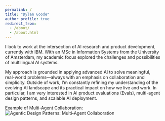 ```yaml
---
permalink: /
title: "Dylan Goode"
author_profile: true
redirect_from: 
  - /about/
  - /about.html
---
```



I look to work at the intersection of AI research and product development, currently with IBM. With an MSc in Information Systems from the University of Amsterdam, my academic focus explored the challenges and possibilities of multilingual AI systems.

My approach is grounded in applying advanced AI to solve meaningful, real-world problems—always with an emphasis on collaboration and simplicity. Outside of work, I’m constantly refining my understanding of the evolving AI landscape and its practical impact on how we live and work. In particular, I am very interested in AI product evaluations (Evals), multi-agent design patterns, and scalable AI deployment.

Example of Multi-Agent Collaboration:
![Agentic Design Patterns: Multi-Agent Collaboration](images/agentic.png)
